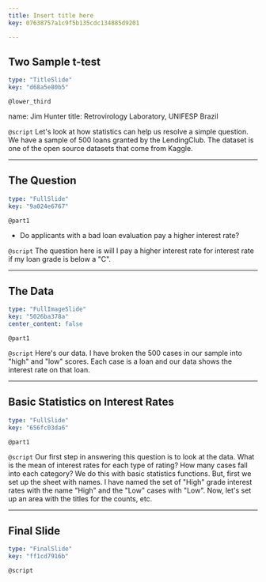 ```yaml
---
title: Insert title here
key: 07638757a1c9f5b135cdc134885d9201

---
```

## Two Sample t-test

```yaml
type: "TitleSlide"
key: "d68a5e80b5"
```

`@lower_third`

name: Jim Hunter
title: Retrovirology Laboratory, UNIFESP Brazil


`@script`
Let's look at how statistics can help us resolve a simple question. We have a sample of 500 loans granted by the LendingClub. The dataset is one of the open source datasets that come from Kaggle.


---
## The Question

```yaml
type: "FullSlide"
key: "9a024e6767"
```

`@part1`
- Do applicants with a bad loan evaluation pay a higher interest rate?


`@script`
The question here is will I pay a higher interest rate for interest rate if my loan grade is below a "C".


---
## The Data

```yaml
type: "FullImageSlide"
key: "5026ba378a"
center_content: false
```

`@part1`
[](https://docs.google.com/spreadsheets/d/1jKTMCjuYaqD8XOEtr7EVkdKCe891eerDe3_zBA1ATRk/edit#gid=0)


`@script`
Here's our data. I have broken the 500 cases in our sample into "high" and "low" scores. Each case is a loan and our data shows the interest rate on that loan.


---
## Basic Statistics on Interest Rates

```yaml
type: "FullSlide"
key: "656fc03da6"
```

`@part1`
[](https://docs.google.com/spreadsheets/d/1jKTMCjuYaqD8XOEtr7EVkdKCe891eerDe3_zBA1ATRk/edit#gid=1460287097)


`@script`
Our first step in answering this question is to look at the data. What is the mean of interest rates for each type of rating? How many cases fall into each category?
We do this with basic statistics functions. But, first we set up the sheet with names. I have named the set of "High" grade interest rates with the name "High" and the "Low" cases with "Low". Now, let's set up an area with the titles for the counts, etc.


---
## Final Slide

```yaml
type: "FinalSlide"
key: "ff1cd7916b"
```

`@script`


